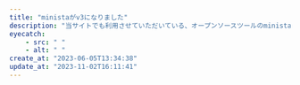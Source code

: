 ```yaml
---
title: "ministaがv3になりました"
description: "当サイトでも利用させていただいている、オープンソースツールのministaが、バージョン3になりました。"
eyecatch: 
    - src: " "
    - alt: " "
create_at: "2023-06-05T13:34:38"
update_at: "2023-11-02T16:11:41"
---
```


